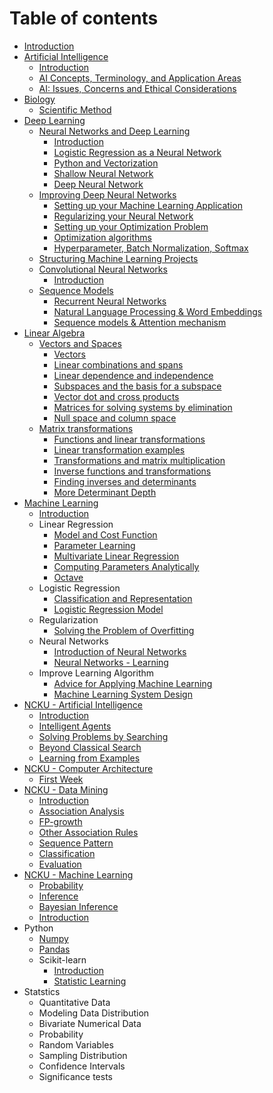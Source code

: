 # Table of contents

* [Introduction](README.md)
* [Artificial Intelligence](artificial-intelligence/README.md)
  * [Introduction](artificial-intelligence/introduction.md)
  * [AI Concepts, Terminology, and Application Areas](artificial-intelligence/concepts.md)
  * [AI: Issues, Concerns and Ethical Considerations](artificial-intelligence/issues.md)
* [Biology](biology/README.md)
  * [Scientific Method](biology/scientific_method.md)
* [Deep Learning](deep-learning/README.md)
  * [Neural Networks and Deep Learning](deep-learning/neural-network-and-deep-learning/README.md)
    * [Introduction](deep-learning/neural-network-and-deep-learning/introduction.md)
    * [Logistic Regression as a Neural Network](deep-learning/neural-network-and-deep-learning/logistic_regression_as_nn.md)
    * [Python and Vectorization](deep-learning/neural-network-and-deep-learning/python_vectorization.md)
    * [Shallow Neural Network](deep-learning/neural-network-and-deep-learning/shallow_neural_network.md)
    * [Deep Neural Network](deep-learning/neural-network-and-deep-learning/deep_neural_network.md)
  * [Improving Deep Neural Networks](deep-learning/improving-deep-neural-networks/README.md)
    * [Setting up your Machine Learning Application](deep-learning/improving-deep-neural-networks/settings.md)
    * [Regularizing your Neural Network](deep-learning/improving-deep-neural-networks/regularization.md)
    * [Setting up your Optimization Problem](deep-learning/improving-deep-neural-networks/optimization.md)
    * [Optimization algorithms](deep-learning/improving-deep-neural-networks/optimization_algorithm.md)
    * [Hyperparameter, Batch Normalization, Softmax](deep-learning/improving-deep-neural-networks/hyperparams_batch_softmax.md)
  * [Structuring Machine Learning Projects](deep-learning/structuring-machine-learning-projects/README.md)
  * [Convolutional Neural Networks](deep-learning/convolutional-neural-networks/README.md)
    * [Introduction](deep-learning/convolutional-neural-networks/introduction.md)
  * [Sequence Models](deep-learning/sequence-models/README.md)
    * [Recurrent Neural Networks](deep-learning/sequence-models/rnn.md)
    * [Natural Language Processing & Word Embeddings](deep-learning/sequence-models/nlp_word_embedding.md)
    * [Sequence models & Attention mechanism](deep-learning/sequence-models/sequence_models_attention.md)
* [Linear Algebra](linear-algebra/README.md)
  * [Vectors and Spaces](linear-algebra/vectors-and-spaces/README.md)
    * [Vectors](linear-algebra/vectors-and-spaces/vectors.md)
    * [Linear combinations and spans](linear-algebra/vectors-and-spaces/linear-combinations-and-spans.md)
    * [Linear dependence and independence](linear-algebra/vectors-and-spaces/linear-dependence-and-independence.md)
    * [Subspaces and the basis for a subspace](linear-algebra/vectors-and-spaces/subspaces-and-basis.md)
    * [Vector dot and cross products](linear-algebra/vectors-and-spaces/vector-dot-cross-products.md)
    * [Matrices for solving systems by elimination](linear-algebra/vectors-and-spaces/matrics-for-solving-systems.md)
    * [Null space and column space](linear-algebra/vectors-and-spaces/null-space-and-column-space.md)
  * [Matrix transformations](linear-algebra/matrix-transformations/README.md)
    * [Functions and linear transformations](linear-algebra/matrix-transformations/functions-and-linear-transformations.md)
    * [Linear transformation examples](linear-algebra/matrix-transformations/linear-transformation-examples.md)
    * [Transformations and matrix multiplication](linear-algebra/matrix-transformations/transformations-and-matrix-multiplication.md)
    * [Inverse functions and transformations](linear-algebra/matrix-transformations/inverse-functions-and-transformations.md)
    * [Finding inverses and determinants](linear-algebra/matrix-transformations/finding-inverses-and-determinants.md)
    * [More Determinant Depth](linear-algebra/matrix-transformations/more-determinant-depth.md)
* [Machine Learning](machine-learning/README.md)
  * [Introduction](machine-learning/introduction.md)
  * Linear Regression
    * [Model and Cost Function](machine-learning/linear-regression/model.md)
    * [Parameter Learning](machine-learning/linear-regression/parameter_learning.md)
    * [Multivariate Linear Regression](machine-learning/linear-regression/multivariate_linear_regression.md)
    * [Computing Parameters Analytically](machine-learning/linear-regression/normal_equation.md)
    * [Octave](machine-learning/linear-regression/octave.md)
  * Logistic Regression
    * [Classification and Representation](machine-learning/logistic-regression/classification_representation.md)
    * [Logistic Regression Model](machine-learning/logistic-regression/logistic_regression_model.md)
  * Regularization
    * [Solving the Problem of Overfitting](machine-learning/regularization/overfitting_problem.md)
  * Neural Networks
    * [Introduction of Neural Networks](machine-learning/neural_networks/introduction_of_neural_networks.md)
    * [Neural Networks - Learning](machine-learning/neural_networks/neural_networks_learning.md)
  * Improve Learning Algorithm
    * [Advice for Applying Machine Learning](machine-learning/improve_learning_algorithm/advice_for_applying_machine_learning.md)
    * [Machine Learning System Design](machine-learning/improve_learning_algorithm/machine_learning_system_design.md)
* [NCKU - Artificial Intelligence](ncku-artificial-intelligence/README.md)
  * [Introduction](ncku-artificial-intelligence/introduction.md)
  * [Intelligent Agents](ncku-artificial-intelligence/intelligent_agents.md)
  * [Solving Problems by Searching](ncku-artificial-intelligence/solving_problems_by_searching.md)
  * [Beyond Classical Search](ncku-artificial-intelligence/beyond_classical_search.md)
  * [Learning from Examples](ncku-artificial-intelligence/learning_from_examples.md)
* [NCKU - Computer Architecture](ncku-computer-architecture/README.md)
  * [First Week](ncku-computer-architecture/first_week.md)
* [NCKU - Data Mining](ncku-data-mining/README.md)
  * [Introduction](ncku-data-mining/introduction.md)
  * [Association Analysis](ncku-data-mining/association_analysis.md)
  * [FP-growth](ncku-data-mining/fp_growth.md)
  * [Other Association Rules](ncku-data-mining/other_association_rules.md)
  * [Sequence Pattern](ncku-data-mining/sequence_pattern.md)
  * [Classification](ncku-data-mining/classification.md)
  * [Evaluation](ncku-data-mining/evaluation.md)
* [NCKU - Machine Learning](ncku-machine-learning/README.md)
  * [Probability](ncku-machine-learning/probability.md)
  * [Inference](ncku-machine-learning/inference.md)
  * [Bayesian Inference](ncku-machine-learning/bayesian_inference.md)
  * [Introduction](ncku-machine-learning/introduction.md)
* Python
  * [Numpy](python/numpy.md)
  * [Pandas](python/pandas.md)
  * Scikit-learn
    * [Introduction](python/scikit_learn/introduction.md)
    * [Statistic Learning](python/scikit_learn/statistic_learning.md)
* Statstics
  * Quantitative Data
  * Modeling Data Distribution
  * Bivariate Numerical Data
  * Probability
  * Random Variables
  * Sampling Distribution
  * Confidence Intervals
  * Significance tests




